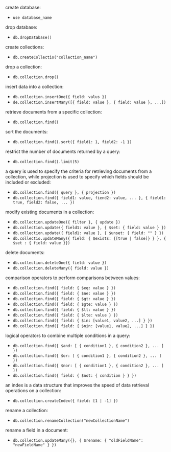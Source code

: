 create database:
- `use database_name`

drop database:
- `db.dropDatabase()`

create collections:
- `db.createCollectio("collection_name")`

drop a collection:
- `db.collection.drop()`

insert data into a collection:
- `db.collection.insertOne({ field: valus })`
- `de.collection.insertMany([{ field: value }, { field: value }, ...])`

retrieve documents from a specific collection:
- `db.collection.find()`

sort the documents:
- `db.collection.find().sort({ field1: 1, field2: -1 })`

restrict the number of documents returned by a query:
- `db.collection.find().limit(5)`

a query is used to specify the criteria for retrieving documents from a collection, while projection is used to specify which fields should be included or excluded:
- `db.collection.find({ query }, { projection })`
- `db.collection.find({ field1: value, fiend2: value, ... }, { field1: true, field2: false, ... })`

modify existing documents in a collection:
- `db.collection.updateOne({ filter }, { update })`
- `db.collection.update({ field1: value }, { $set: { field: value } })`
- `db.collection.update({ field1: value }, { $unset: { field: "" } })`
- `db.collectio.updateMany({ field: { $exists: {[true | false]} } }, { $set : { field: value }})`

delete documents:
- `db.collection.deleteOne({ field: value })`
- `db.collection.deleteMany({ field: value })`

comparison operators to perform comparisons between values:
 - `db.collection.find({ field: { $eq: value } })`
 - `db.collection.find({ field: { $ne: value } })`
 - `db.collection.find({ field: { $gt: value } })`
 - `db.collection.find({ field: { $gte: value } })`
 - `db.collection.find({ field: { $lt: value } })`
 - `db.collection.find({ field: { $lte: value } })`
 - `db.collection.find({ field: { $in: [value1, value2, ...] } })`
 - `db.collection.find({ field: { $nin: [value1, value2, ...] } })`

logical operators to combine multiple conditions in a query:
- `db.collection.find({ $and: [ { condition1 }, { condition2 }, ... ] })`
- `db.collection.find({ $or: [ { condition1 }, { condition2 }, ... ] })`
- `db.collection.find({ $nor: [ { condition1 }, { condition2 }, ... ] })`
- `db.collection.find({ field: { $not: { condition } } })`

an index is a data structure that improves the speed of data retrieval operations on a collection:
- `db.collection.createIndex({ field: [1 | -1] })`

rename a collection:
- `db.collection.renameCollection("newCollectionName")`

rename a field in a document:
- `db.collection.updateMany({}, { $rename: { "oldFieldName": "newFieldName" } })`
